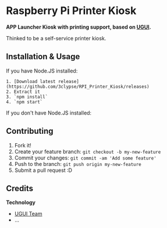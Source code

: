 # Raspberry Pi Printer Kiosk 

**APP Launcher Kiosk with printing support, based on [UGUI](http://ugui.io/).**

Thinked to be a self-service printer kiosk.

## Installation & Usage

If you have Node.JS installed:

	1. [Download latest release](https://github.com/3clypse/RPI_Printer_Kiosk/releases)
	2. Extract it
	3. `npm install`
	4. `npm start`

If you don't have Node.JS installed:


## Contributing
1. Fork it!
2. Create your feature branch: `git checkout -b my-new-feature`
3. Commit your changes: `git commit -am 'Add some feature'`
4. Push to the branch: `git push origin my-new-feature`
5. Submit a pull request :D

## Credits

**Technology**

* [UGUI Team](https://github.com/UniversalGUI/UGUI)
* ...
